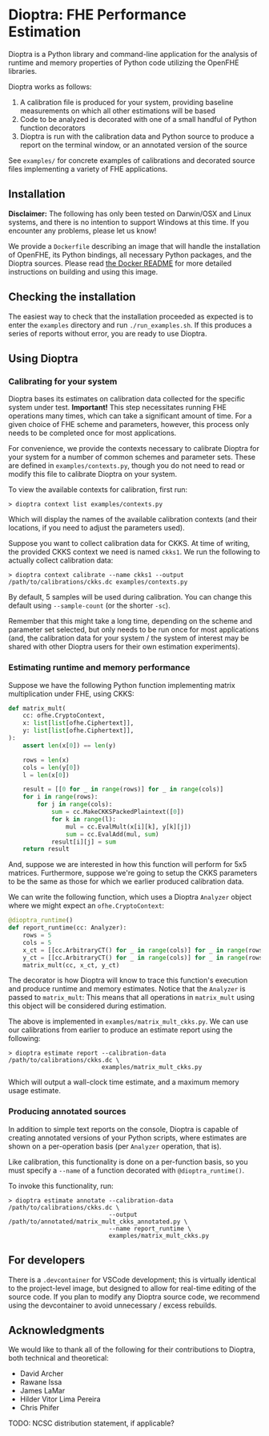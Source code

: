 # Dioptra: FHE Performance Estimation

Dioptra is a Python library and command-line application for the analysis of
runtime and memory properties of Python code utilizing the OpenFHE libraries.

Dioptra works as follows:

1. A calibration file is produced for your system, providing baseline
   measurements on which all other estimations will be based
2. Code to be analyzed is decorated with one of a small handful of Python
   function decorators
3. Dioptra is run with the calibration data and Python source to produce a
   report on the terminal window, or an annotated version of the source

See `examples/` for concrete examples of calibrations and decorated source files
implementing a variety of FHE applications.

## Installation

**Disclaimer:** The following has only been tested on Darwin/OSX and Linux
systems, and there is no intention to support Windows at this time.
If you encounter any problems, please let us know!

We provide a `Dockerfile` describing an image that will handle the installation
of OpenFHE, its Python bindings, all necessary Python packages, and the Dioptra
sources. Please read [the Docker README](README.Docker.md) for more detailed
instructions on building and using this image.

## Checking the installation

The easiest way to check that the installation proceeded as expected is to
enter the `examples` directory and run `./run_examples.sh`. If this produces a
series of reports without error, you are ready to use Dioptra.

## Using Dioptra

### Calibrating for your system

Dioptra bases its estimates on calibration data collected for the specific
system under test. **Important!** This step necessitates running FHE operations
many times, which can take a significant amount of time. For a given choice of
FHE scheme and parameters, however, this process only needs to be completed once
for most applications.

For convenience, we provide the contexts necessary to calibrate Dioptra for your
system for a number of common schemes and parameter sets. These are defined in
`examples/contexts.py`, though you do not need to read or modify this file to
calibrate Dioptra on your system.

To view the available contexts for calibration, first run:

```console
> dioptra context list examples/contexts.py
```

Which will display the names of the available calibration contexts (and their
locations, if you need to adjust the parameters used).

Suppose you want to collect calibration data for CKKS. At time of writing, the
provided CKKS context we need is named `ckks1`. We run the following to actually
collect calibration data:

```console
> dioptra context calibrate --name ckks1 --output /path/to/calibrations/ckks.dc examples/contexts.py
```

By default, 5 samples will be used during calibration. You can change this
default using `--sample-count` (or the shorter `-sc`).

Remember that this might take a long time, depending on the scheme and parameter
set selected, but only needs to be run once for most applications (and, the
calibration data for your system / the system of interest may be shared with
other Dioptra users for their own estimation experiments).

### Estimating runtime and memory performance

Suppose we have the following Python function implementing matrix multiplication
under FHE, using CKKS:

```python
def matrix_mult(
    cc: ofhe.CryptoContext,
    x: list[list[ofhe.Ciphertext]],
    y: list[list[ofhe.Ciphertext]],
):
    assert len(x[0]) == len(y)

    rows = len(x)
    cols = len(y[0])
    l = len(x[0])

    result = [[0 for _ in range(rows)] for _ in range(cols)]
    for i in range(rows):
        for j in range(cols):
            sum = cc.MakeCKKSPackedPlaintext([0])
            for k in range(l):
                mul = cc.EvalMult(x[i][k], y[k][j])
                sum = cc.EvalAdd(mul, sum)
            result[i][j] = sum
    return result
```

And, suppose we are interested in how this function will perform for 5x5
matrices. Furthermore, suppose we're going to setup the CKKS parameters to be
the same as those for which we earlier produced calibration data.

We can write the following function, which uses a Dioptra `Analyzer` object
where we might expect an `ofhe.CryptoContext`:

```python
@dioptra_runtime()
def report_runtime(cc: Analyzer):
    rows = 5
    cols = 5
    x_ct = [[cc.ArbitraryCT() for _ in range(cols)] for _ in range(rows)]
    y_ct = [[cc.ArbitraryCT() for _ in range(cols)] for _ in range(rows)]
    matrix_mult(cc, x_ct, y_ct)
```

The decorator is how Dioptra will know to trace this function's execution and
produce runtime and memory estimates. Notice that the `Analyzer` is passed to
`matrix_mult`: This means that all operations in `matrix_mult` using this object
will be considered during estimation.

The above is implemented in `examples/matrix_mult_ckks.py`. We can use our
calibrations from earlier to produce an estimate report using the following:

```console
> dioptra estimate report --calibration-data /path/to/calibrations/ckks.dc \
                          examples/matrix_mult_ckks.py
```

Which will output a wall-clock time estimate, and a maximum memory usage
estimate.

### Producing annotated sources

In addition to simple text reports on the console, Dioptra is capable of
creating annotated versions of your Python scripts, where estimates are shown
on a per-operation basis (per `Analyzer` operation, that is).

Like calibration, this functionality is done on a per-function basis, so you
must specify a `--name` of a function decorated with `@dioptra_runtime()`.

To invoke this functionality, run:

```console
> dioptra estimate annotate --calibration-data /path/to/calibrations/ckks.dc \
                            --output /path/to/annotated/matrix_mult_ckks_annotated.py \
                            --name report_runtime \
                            examples/matrix_mult_ckks.py
```

## For developers

There is a `.devcontainer` for VSCode development; this is virtually identical
to the project-level image, but designed to allow for real-time editing of the
source code. If you plan to modify any Dioptra source code, we recommend using
the devcontainer to avoid unnecessary / excess rebuilds.

## Acknowledgments

We would like to thank all of the following for their contributions to Dioptra,
both technical and theoretical:

- David Archer
- Rawane Issa
- James LaMar
- Hilder Vitor Lima Pereira
- Chris Phifer

TODO: NCSC distribution statement, if applicable?
